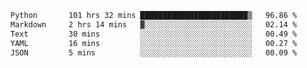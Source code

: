 <!--START_SECTION:waka-->

```txt
Python       101 hrs 32 mins ████████████████████████▒   96.86 %
Markdown     2 hrs 14 mins   ▓░░░░░░░░░░░░░░░░░░░░░░░░   02.14 %
Text         30 mins         ░░░░░░░░░░░░░░░░░░░░░░░░░   00.49 %
YAML         16 mins         ░░░░░░░░░░░░░░░░░░░░░░░░░   00.27 %
JSON         5 mins          ░░░░░░░░░░░░░░░░░░░░░░░░░   00.09 %
```

<!--END_SECTION:waka-->

